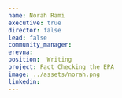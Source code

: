 ```yaml
---
name: Norah Rami
executive: true
director: false
lead: false
community_manager:  
erevna: 
position:  Writing
project: Fact Checking the EPA
image: ../assets/norah.png
linkedin: 
---
```

